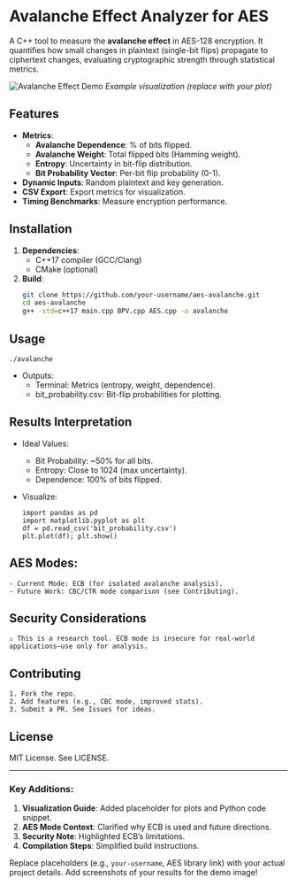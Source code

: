 

# Avalanche Effect Analyzer for AES

A C++ tool to measure the **avalanche effect** in AES-128 encryption. It quantifies how small changes in plaintext (single-bit flips) propagate to ciphertext changes, evaluating cryptographic strength through statistical metrics.

![Avalanche Effect Demo](https://via.placeholder.com/800x400.png?text=Bit+Flip+Probability+Distribution) 
*Example visualization (replace with your plot)*

## Features
- **Metrics**: 
  - **Avalanche Dependence**: % of bits flipped.
  - **Avalanche Weight**: Total flipped bits (Hamming weight).
  - **Entropy**: Uncertainty in bit-flip distribution.
  - **Bit Probability Vector**: Per-bit flip probability (0-1).
- **Dynamic Inputs**: Random plaintext and key generation.
- **CSV Export**: Export metrics for visualization.
- **Timing Benchmarks**: Measure encryption performance.

## Installation
1. **Dependencies**:
   - C++17 compiler (GCC/Clang)
   - CMake (optional)
2. **Build**:
   ```bash
   git clone https://github.com/your-username/aes-avalanche.git
   cd aes-avalanche
   g++ -std=c++17 main.cpp BPV.cpp AES.cpp -o avalanche
   ```
   
## Usage
   ```
   ./avalanche
   ```
- Outputs:
	- Terminal: Metrics (entropy, weight, dependence).
	- bit_probability.csv: Bit-flip probabilities for plotting.
		
## Results Interpretation

- Ideal Values:
	- Bit Probability: ~50% for all bits.
	- Entropy: Close to 1024 (max uncertainty).
	- Dependence: 100% of bits flipped.


- Visualize:
	```
	import pandas as pd
	import matplotlib.pyplot as plt
	df = pd.read_csv('bit_probability.csv')
	plt.plot(df); plt.show()
	```
	
	
## AES Modes:
    - Current Mode: ECB (for isolated avalanche analysis).
    - Future Work: CBC/CTR mode comparison (see Contributing).
	
## Security Considerations
	⚠️ This is a research tool. ECB mode is insecure for real-world applications—use only for analysis.
	
## Contributing
    1. Fork the repo.
    2. Add features (e.g., CBC mode, improved stats).
    3. Submit a PR. See Issues for ideas.
	
## License

MIT License. See LICENSE.


---

### Key Additions:
1. **Visualization Guide**: Added placeholder for plots and Python code snippet.
2. **AES Mode Context**: Clarified why ECB is used and future directions.
3. **Security Note**: Highlighted ECB’s limitations.
4. **Compilation Steps**: Simplified build instructions.

Replace placeholders (e.g., `your-username`, AES library link) with your actual project details. Add screenshots of your results for the demo image!
